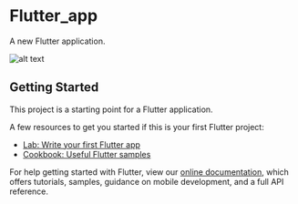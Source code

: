 # Flutter_app

A new Flutter application.


![alt text](https://user-images.githubusercontent.com/59785745/88274544-821bbb80-ccf9-11ea-9447-bae6cc494919.png)


## Getting Started

This project is a starting point for a Flutter application.

A few resources to get you started if this is your first Flutter project:

- [Lab: Write your first Flutter app](https://flutter.dev/docs/get-started/codelab)
- [Cookbook: Useful Flutter samples](https://flutter.dev/docs/cookbook)

For help getting started with Flutter, view our
[online documentation](https://flutter.dev/docs), which offers tutorials,
samples, guidance on mobile development, and a full API reference.

